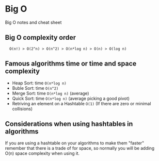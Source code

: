 # Big O 
Big O notes and cheat sheet

## Big O complexity order

```
  O(n!) > O(2^n) > O(n^2) > O(n*log n) > O(n) > O(log n)
```

## Famous algorithms time or time and space complexity
 - Heap Sort: time `O(n*log n)`
 - Buble Sort: time `O(n^2)`
 - Merge Sort: time `O(n*log n)` (average)
 - Quick Sort: time `O(n*log n)` (average picking a good pivot)
 - Retriving an element on a Hashtable `O(1)` (If there are zero or minimal collisions)

## Considerations when using hashtables in algorithms
If you are using a hashtable on your algorithms to make them "faster" remember that there is a trade of for space, so normally you will be adding O(n) space complexity when using it.
